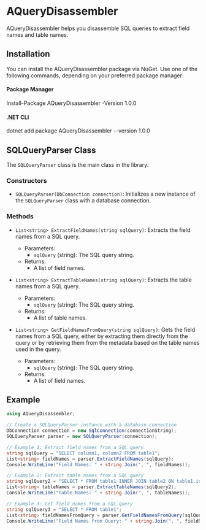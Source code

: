 # AQueryDisassembler

AQueryDisassembler helps you disassemble SQL queries to extract field names and table names. 

## Installation
You can install the AQueryDisassembler package via NuGet. Use one of the following commands, depending on your preferred package manager:

#### Package Manager
Install-Package AQueryDisassembler -Version 1.0.0

#### .NET CLI
dotnet add package AQueryDisassembler --version 1.0.0


## SQLQueryParser Class

The `SQLQueryParser` class is the main class in the library.

### Constructors

- `SQLQueryParser(DbConnection connection)`: Initializes a new instance of the `SQLQueryParser` class with a database connection.

### Methods

- `List<string> ExtractFieldNames(string sqlQuery)`: Extracts the field names from a SQL query.
  - Parameters:
    - `sqlQuery` (string): The SQL query string.
  - Returns:
    - A list of field names.

- `List<string> ExtractTableNames(string sqlQuery)`: Extracts the table names from a SQL query.
  - Parameters:
    - `sqlQuery` (string): The SQL query string.
  - Returns:
    - A list of table names.

- `List<string> GetFieldNamesFromQuery(string sqlQuery)`: Gets the field names from a SQL query, either by extracting them directly from the query or by retrieving them from the metadata based on the table names used in the query.
  - Parameters:
    - `sqlQuery` (string): The SQL query string.
  - Returns:
    - A list of field names.

 ## Example
 
 ```csharp
 using AQueryDisassembler;

// Create a SQLQueryParser instance with a database connection
DbConnection connection = new SqlConnection(connectionString);
SQLQueryParser parser = new SQLQueryParser(connection);

// Example 1: Extract field names from a SQL query
string sqlQuery = "SELECT column1, column2 FROM table1";
List<string> fieldNames = parser.ExtractFieldNames(sqlQuery);
Console.WriteLine("Field Names: " + string.Join(", ", fieldNames));

// Example 2: Extract table names from a SQL query
string sqlQuery2 = "SELECT * FROM table1 INNER JOIN table2 ON table1.id = table2.id";
List<string> tableNames = parser.ExtractTableNames(sqlQuery2);
Console.WriteLine("Table Names: " + string.Join(", ", tableNames));

// Example 3: Get field names from a SQL query
string sqlQuery3 = "SELECT * FROM table1";
List<string> fieldNamesFromQuery = parser.GetFieldNamesFromQuery(sqlQuery3);
Console.WriteLine("Field Names from Query: " + string.Join(", ", fieldNamesFromQuery));

